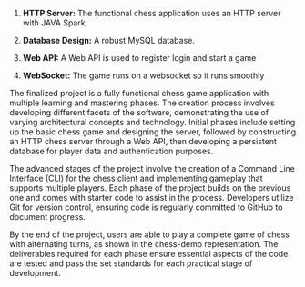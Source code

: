1. **HTTP Server:** The functional chess application uses an HTTP server with JAVA Spark.

2. **Database Design:** A robust MySQL database.

3. **Web API:** A Web API is used to register login and start a game

4. **WebSocket:** The game runs on a websocket so it runs smoothly

The finalized project is a fully functional chess game application with multiple learning and mastering phases. The creation process involves developing different facets of the software, demonstrating the use of varying architectural concepts and technology. Initial phases include setting up the basic chess game and designing the server, followed by constructing an HTTP chess server through a Web API, then developing a persistent database for player data and authentication purposes. 

The advanced stages of the project involve the creation of a Command Line Interface (CLI) for the chess client and implementing gameplay that supports multiple players. Each phase of the project builds on the previous one and comes with starter code to assist in the process. Developers utilize Git for version control, ensuring code is regularly committed to GitHub to document progress. 

By the end of the project, users are able to play a complete game of chess with alternating turns, as shown in the chess-demo representation. The deliverables required for each phase ensure essential aspects of the code are tested and pass the set standards for each practical stage of development.
